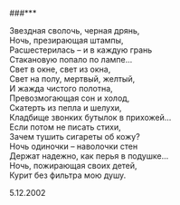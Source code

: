 ###\*\*\*

Звездная сволочь, черная дрянь,  
Ночь, презирающая штампы,  
Расшестерилась – и в каждую грань  
Стакановую попало по лампе...  
Свет в окне, свет из окна,  
Свет на полу, мертвый, желтый,  
И жажда чистого полотна,  
Превозмогающая сон и холод,  
Скатерть из пепла и шелухи,  
Кладбище звонких бутылок в прихожей...  
Если потом не писать стихи,  
Зачем тушить сигареты об кожу?  
Ночь одиночки – наволочки стен  
Держат надежно, как перья в подушке...  
Ночь, пожирающая своих детей,  
Курит без фильтра мою душу.

5.12.2002  
